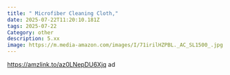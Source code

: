 ```yaml
---
title: " Microfiber Cleaning Cloth,"
date: 2025-07-22T11:20:10.181Z
tags: 2025-07-22
Category: other
description: 5.xx
image: https://m.media-amazon.com/images/I/71irilHZPBL._AC_SL1500_.jpg
---
```

https://amzlink.to/az0LNepDU6Xjq ad
